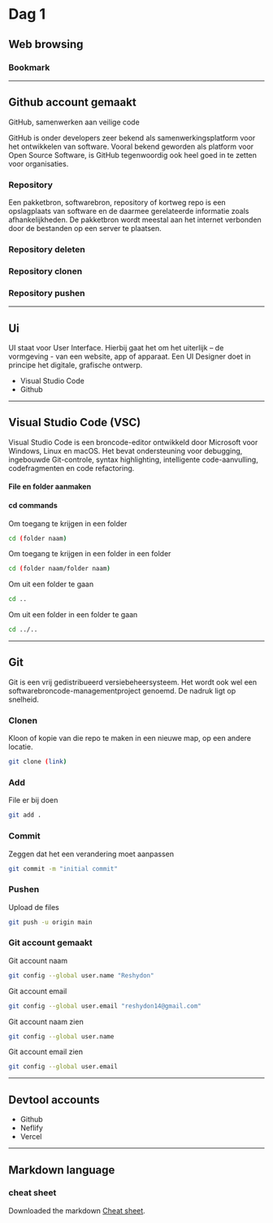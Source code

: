 # Dag 1

## Web browsing

### Bookmark

---
## Github account gemaakt

GitHub, samenwerken aan veilige code

GitHub is onder developers zeer bekend als samenwerkingsplatform voor het ontwikkelen van software. Vooral bekend geworden als platform voor Open Source Software, is GitHub tegenwoordig ook heel goed in te zetten voor organisaties.



### Repository

Een pakketbron, softwarebron, repository of kortweg repo is een opslagplaats van software en de daarmee gerelateerde informatie zoals afhankelijkheden. De pakketbron wordt meestal aan het internet verbonden door de bestanden op een server te plaatsen.

### Repository deleten


### Repository clonen


### Repository pushen

---
## Ui

UI staat voor User Interface. Hierbij gaat het om het uiterlijk – de vormgeving - van een website, app of apparaat. Een UI Designer doet in principe het digitale, grafische ontwerp.

- Visual Studio Code
- Github

---
## Visual Studio Code (VSC)

Visual Studio Code is een broncode-editor ontwikkeld door Microsoft voor Windows, Linux en macOS. Het bevat ondersteuning voor debugging, ingebouwde Git-controle, syntax highlighting, intelligente code-aanvulling, codefragmenten en code refactoring.



#### File en folder aanmaken




#### cd commands

Om toegang te krijgen in een folder

```sh
cd (folder naam)

```

Om toegang te krijgen in een folder in een folder

```sh
cd (folder naam/folder naam)
```

Om uit een folder te gaan

```sh
cd ..
```

Om uit een folder in een folder te gaan

```sh
cd ../..
```




---
## Git

Git is een vrij gedistribueerd versiebeheersysteem. Het wordt ook wel een softwarebroncode-managementproject genoemd. De nadruk ligt op snelheid.

### Clonen

Kloon of kopie van die repo te maken in een nieuwe map, op een andere locatie.

```sh
git clone (link)
```


### Add

File er bij doen

```sh
git add .
```

### Commit

Zeggen dat het een verandering moet aanpassen

```sh
git commit -m "initial commit"
```

### Pushen

Upload de files

```sh
git push -u origin main
```


### Git account gemaakt

Git account naam

```sh
git config --global user.name "Reshydon"
```

Git account email

```sh
git config --global user.email "reshydon14@gmail.com"
```

Git account naam zien

```sh
git config --global user.name
```

Git account email zien

```sh
git config --global user.email
```

---

## Devtool accounts

- Github
- Neflify
- Vercel

---
## Markdown language

### cheat sheet

Downloaded the markdown [Cheat sheet](https://github.com/Reshydon/Internship/blob/main/assets/devtools/markdown-cheat-sheet.md).